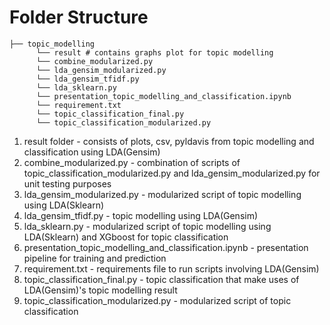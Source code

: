# Folder Structure
```
├── topic_modelling 
      └── result # contains graphs plot for topic modelling
      └── combine_modularized.py
      └── lda_gensim_modularized.py
      └── lda_gensim_tfidf.py
      └── lda_sklearn.py
      └── presentation_topic_modelling_and_classification.ipynb
      └── requirement.txt
      └── topic_classification_final.py
      └── topic_classification_modularized.py    
```
1. result folder - consists of plots, csv, pyldavis from topic modelling and classification using LDA(Gensim)
2. combine_modularized.py - combination of scripts of topic_classification_modularized.py and lda_gensim_modularized.py for unit testing purposes
3. lda_gensim_modularized.py - modularized script of topic modelling using LDA(Sklearn)
4. lda_gensim_tfidf.py - topic modelling using LDA(Gensim)
5. lda_sklearn.py - modularized script of topic modelling using LDA(Sklearn) and XGboost for topic classification
6. presentation_topic_modelling_and_classification.ipynb - presentation pipeline for training and prediction
7. requirement.txt - requirements file to run scripts involving LDA(Gensim)
8. topic_classification_final.py - topic classification that make uses of LDA(Gensim)'s topic modelling result
9. topic_classification_modularized.py - modularized script of topic classification 


